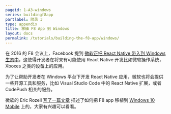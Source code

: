 ```yaml
---
pageid: 1-A3-windows
series: buildingf8app
partlabel: 附录 3
type: appendix
title: 移植 F8 App 到 Windows
layout: docs
permalink: /tutorials/building-the-f8-app/windows/
---
```


在 2016 的 F8 会议上，Facebook 提到 [微软正把 React Native 带入到 Windows 生态中](http://microsoft.github.io/code-push/articles/ReactNativeWindows.html)，这使得开发者在将来有可能使用 React Native 开发比如微软操作系统，Xboxes 之类的设备上的应用。

为了让帮助开发者在 Windows 平台下开发 React Native 应用，微软也将会提供一些开源工具和服务，比如 Visual Studio Code 中的 React Native 扩展，或者 CodePush 相关的服务。

微软的 Eric Rozell [写了一篇文章](https://ericroz.wordpress.com/2016/04/11/f8-app-on-windows-10-mobile/) 描述了如何把 F8 app 移植到 [ Windows 10 Mobile](https://www.microsoft.com/en-us/store/apps/f8-developer-conference/9nblggh4ntvn) 上的，大家有兴趣可以看看。
